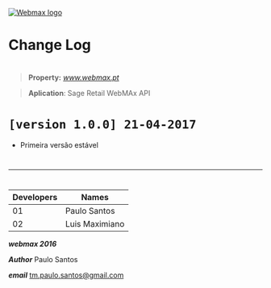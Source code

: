 [![Webmax logo](http://webmax.pt/wp-content/uploads/2016/10/webmax_logo.png)](http://www.webmax.pt)
# **Change Log**
# 
> **Property:** *www.webmax.pt*


> **Aplication**: Sage Retail WebMAx API

# `[version 1.0.0] 21-04-2017`
- Primeira versão estável

#
***
#
#
Developers | Names 
--- | ---
01 | Paulo Santos
02 | Luis Maximiano

***webmax 2016***

***Author*** Paulo Santos

***email*** tm.paulo.santos@gmail.com

